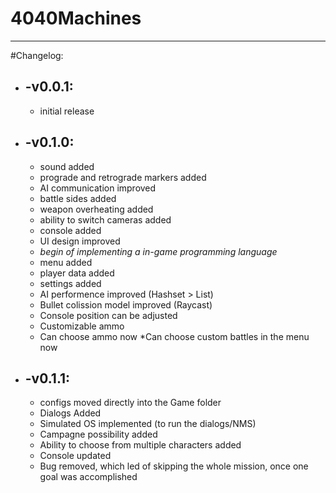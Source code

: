 # 4040Machines

***
#Changelog:

* ## -v0.0.1:
    * initial release
		
* ## -v0.1.0:
    * sound added
    * prograde and retrograde markers added
    * AI communication improved
    * battle sides added
    * weapon overheating added
    * ability to switch cameras added
    * console added
    * UI design improved
    * *begin of implementing a in-game programming language*
    * menu added
    * player data added
    * settings added
    * AI performence improved (Hashset > List)
    * Bullet colission model improved (Raycast)
    * Console position can be adjusted
    * Customizable ammo
    * Can choose ammo now
    *Can choose custom battles in the menu now

* ## -v0.1.1:
    * configs moved directly into the Game folder
    * Dialogs Added
    * Simulated OS implemented (to run the dialogs/NMS)
    * Campagne possibility added
    * Ability to choose from multiple characters added
    * Console updated
    * Bug removed, which led of skipping the whole mission, once one goal was accomplished
